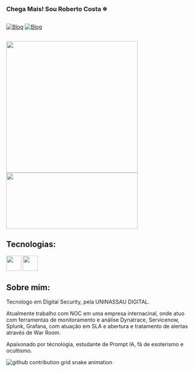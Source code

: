 ### Chega Mais! Sou Roberto Costa :six_pointed_star:

##

[![Blog](https://img.shields.io/badge/GitHub-100000?style=for-the-badge&logo=github&logoColor=white)](https://github.com/RobertoAHOW)
[![Blog](https://img.shields.io/badge/LinkedIn-blue?logo=linkedin&logoColor=white)](https://www.linkedin.com/in/robertoascosta/)

##

<div style="align=center">
        <img  width=350px src="https://github-readme-stats.vercel.app/api?username=RobertoAHOW&show_icons=true&theme=dark">
        <img  height=149px width=350px src="https://github-readme-stats.vercel.app/api/top-langs?username=RobertoAHOW&layout=compact&hide_progress=true&langs_count=8&card_width=100&theme=dark">

</div>

## Tecnologias:
<div>
    <img height=40px src="https://cdn.jsdelivr.net/gh/devicons/devicon@latest/icons/python/python-original-wordmark.svg" />
    <img height=40px src="https://cdn.jsdelivr.net/gh/devicons/devicon@latest/icons/mysql/mysql-original-wordmark.svg" />
</div>

## Sobre mim:
<p style="color:"> Tecnologo em Digital Security, pela UNINASSAU DIGITAL.</p>
<p style="color:">Atualmente trabalho com NOC em uma empresa internacinal, onde atuo com ferramentas de monitoramento e análise Dynatrace, Servicenow, Splunk, Grafana, com atuação em SLA e abertura e tratamento de alertas através de War Room.</p>
<p style="color:"> Apaixonado por técnologia, estudante de Prompt IA, fã de esoterismo  e ocultismo.</p>

<picture>
  <source media="(prefers-color-scheme: dark)" srcset="https://raw.githubusercontent.com/YourUser/RobertoAHOW/output/github-contribution-grid-snake-dark.svg">
  <source media="(prefers-color-scheme: light)" srcset="https://raw.githubusercontent.com/YourUser/RobertoAHOW/output/github-contribution-grid-snake.svg">
  <img alt="github contribution grid snake animation" src="https://raw.githubusercontent.com/YourUser/RobertoAHOW/output/github-contribution-grid-snake.svg">
</picture>
